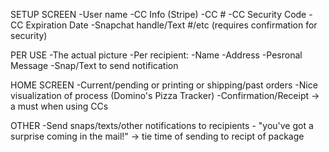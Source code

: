 SETUP SCREEN
-User name
-CC Info (Stripe)
  -CC #
  -CC Security Code
  -CC Expiration Date
-Snapchat handle/Text #/etc (requires confirmation for security)

PER USE
-The actual picture
-Per recipient:
  -Name
  -Address
  -Pesronal Message
  -Snap/Text to send notification

HOME SCREEN
-Current/pending or printing or shipping/past orders
-Nice visualization of process (Domino's Pizza Tracker)
-Confirmation/Receipt -> a must when using CCs

OTHER
-Send snaps/texts/other notifications to recipients - "you've got a surprise coming in the mail!" -> tie time of sending to recipt of package
